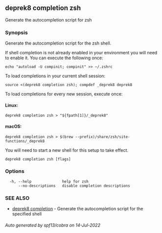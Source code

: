 ## deprek8 completion zsh

Generate the autocompletion script for zsh

### Synopsis

Generate the autocompletion script for the zsh shell.

If shell completion is not already enabled in your environment you will need
to enable it.  You can execute the following once:

	echo "autoload -U compinit; compinit" >> ~/.zshrc

To load completions in your current shell session:

	source <(deprek8 completion zsh); compdef _deprek8 deprek8

To load completions for every new session, execute once:

#### Linux:

	deprek8 completion zsh > "${fpath[1]}/_deprek8"

#### macOS:

	deprek8 completion zsh > $(brew --prefix)/share/zsh/site-functions/_deprek8

You will need to start a new shell for this setup to take effect.


```
deprek8 completion zsh [flags]
```

### Options

```
  -h, --help              help for zsh
      --no-descriptions   disable completion descriptions
```

### SEE ALSO

* [deprek8 completion](deprek8_completion.md)	 - Generate the autocompletion script for the specified shell

###### Auto generated by spf13/cobra on 14-Jul-2022
